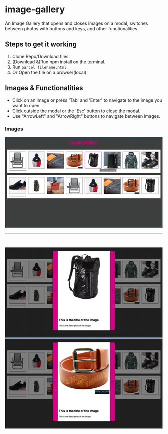 # image-gallery 
An Image Gallery that opens and closes images on a modal, switches between photos with buttons and keys, and other functionalities.

## Steps to get it working

1. Clone Repo/Download files.
2. (Download &)Run npm install on the terminal.
3. Run ```parcel filename.html```
4. Or Open the file on a browser(local).

## Images & Functionalities

- Click on an image or press 'Tab' and 'Enter' to navigate to the image you want to open.
- Click outside the modal or the 'Esc' button to close the modal.
- Use "ArrowLeft" and "ArrowRight" buttons to navigate between images.

### Images

![Full Gallery](Gallery.png)

---
</br>

![Product Showcase](ProductShowcase.png)
![Product Showcase](ProductMove.png)
